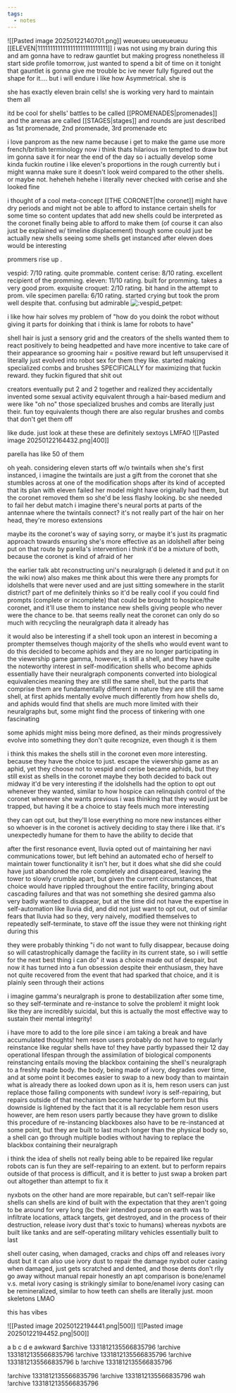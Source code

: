 ```yaml
---
tags:
  - notes
---
```

![[Pasted image 20250122140701.png]]
weueueu ueueueueuu [[ELEVEN|1111111111111111111111111111]]
i was not using my brain during this and am gonna have to redraw gauntlet but making progress nonetheless 
ill start side profile tomorrow, just wanted to spend a bit of time on it tonight
that gauntlet is gonna give me trouble bc ive never fully figured out the shape for it.... but i will endure 
i like how Asymmetrical. she is

she has exactly eleven brain cells!
she is working very hard to maintain them all

itd be cool for shells' battles to be called [[PROMENADES|promenades]] and the arenas are called [[STAGES|stages]]
and rounds are just described as 1st promenade, 2nd promenade, 3rd promenade etc

i love panprom as the new name because i get to make the game use more french/british terminology now 
i think thats hilarious
im tempted to draw but im gonna save it for near the end of the day so i actually develop some kinda fuckin routine
i like eleven's proportions in the rough currently but i might wanna make sure it doesn't look weird compared to the other shells. or maybe not. heheheh hehehe
i literally never checked with cerise
and she looked fine

i thought of a cool meta-concept
[[THE CORONET|the coronet]] might have dry periods and might not be able to afford to instance certain shells for some time
so content updates that add new shells could be interpreted as the coronet finally being able to afford to make them
(of course it can also just be explained w/ timeline displacement)
though some could just be actually new shells
seeing some shells get instanced after eleven does would be interesting

prommers rise up .

vespid: 7/10 rating. quite prommable. content
cerise: 8/10 rating. excellent recipient of the promming.
eleven: 11/10 rating. built for promming. takes a very good prom. exquisite
croquet: 2/10 rating. bit hand in the attempt to prom. vile specimen
parella: 6/10 rating. started crying but took the prom well despite that. confusing but admirable 
![:vespid_petpet:](https://cdn.discordapp.com/emojis/1271602914477215834.webp?size=80&animated=true)

i like how hair solves my problem of "how do you doink the robot without giving it parts for doinking that i think is lame for robots to have"

shell hair is just a sensory grid and the creators of the shells wanted them to react positively to being headpetted and have more incentive to take care of their appearance so grooming hair = positive reward
but left unsupervised it literally just evolved into robot sex for them 
they like. started making specialized combs and brushes SPECIFICALLY for maximizing that fuckin reward. they fuckin figured that shit out

creators eventually put 2 and 2 together and realized they accidentally invented some sexual activity equivalent through a hair-based medium and were like "oh no" 
those specialized brushes and combs are literally just their. fun toy equivalents
though there are also regular brushes and combs that don't get them off

like dude. just look at these
these are definitely sextoys LMFAO 
![[Pasted image 20250122164432.png|400]]

parella has like 50 of them

oh yeah. considering eleven starts off w/o twintails when she's first instanced, i imagine the twintails are just a gift from the coronet that she stumbles across at one of the modification shops
after its kind of accepted that its plan with eleven failed
her model might have originally had them, but the coronet removed them so she'd be less flashy looking. bc she needed to fail her debut match 
i imagine there's neural ports at parts of the antennae where the twintails connect?
it's not really part of the hair on her head, they're moreso extensions 

maybe its the coronet's way of saying sorry, or maybe it's just its pragmatic approach towards ensuring she's more effective as an idolshell after being put on that route by parella's intervention
i think it'd be a mixture of both, because the coronet is kind of afraid of her

the earlier talk abt reconstructing uni's neuralgraph (i deleted it and put it on the wiki now) also makes me think about this
were there any prompts for idolshells that were never used and are just sitting somewhere in the starlit district? part of me definitely thinks so
it'd be really cool if you could find prompts (complete or incomplete) that could be brought to hospice/the coronet, and it'll use them to instance new shells 
giving people who never were the chance to be. that seems really neat
the coronet can only do so much with recycling the neuralgraph data it already has 

it would also be interesting if a shell took upon an interest in becoming a prompter themselves
though majority of the shells who would event want to do this decided to become aphids and they are no longer participating in the viewership game 
gamma, however, is still a shell, and they have quite the noteworthy interest in self-modification 
shells who become aphids essentially have their neuralgraph components converted into biological equivalencies
meaning they are still the same shell, but the parts that comprise them are fundamentally different in nature
they are still the same shell, at first
aphids mentally evolve much differently from how shells do, and aphids would find that shells are much more limited with their neuralgraphs
but, some might find the process of tinkering with one fascinating

some aphids might miss being more defined, as their minds progressively evolve into something they don't quite recognize, even though it is them

i think this makes the shells still in the coronet even more interesting. because they have the choice to just. escape the viewership game as an aphid, yet they choose not to
vespid and cerise became aphids, but they still exist as shells in the coronet
maybe they both decided to back out midway 
it'd be very interesting if the idolshells had the option to opt out whenever they wanted, similar to how hospice can relinquish control of the coronet whenever she wants 
previous i was thinking that they would just be trapped, but having it be a choice to stay feels much more interesting 

they can opt out, but they'll lose everything
no more new instances either
so whoever is in the coronet is actively deciding to stay there
i like that. it's unexpectedly humane for them to have the ability to decide that

after the first resonance event, lluvia opted out of maintaining her navi communications tower, but left behind an automated echo of herself to maintain tower functionality 
it isn't her, but it does what she did
she could have just abandoned the role completely and disappeared, leaving the tower to slowly crumble apart, but given the current circumstances, that choice would have rippled throughout the entire facility, bringing about cascading failures 
and that was not something she desired
gamma also very badly wanted to disappear, but at the time did not have the expertise in self-automation like lluvia did, and did not just want to opt out, out of similar fears that lluvia had 
so they, very naively, modified themselves to repeatedly self-terminate, to stave off the issue
they were not thinking right during this 

they were probably thinking "i do not want to fully disappear, because doing so will catastrophically damage the facility in its current state, so i will settle for the next best thing i can do" 
it was a choice made out of despair, but now it has turned into a fun obsession
despite their enthusiasm, they have not quite recovered from the event that had sparked that choice, and it is plainly seen through their actions 

i imagine gamma's neuralgraph is prone to destabilization after some time, so they self-terminate and re-instance to solve the problem!
it might look like they are incredibly suicidal, but this is actually the most effective way to sustain their mental integrity!

i have more to add to the lore pile since i am taking a break and have accumulated thoughts!
hem reson users probably do not have to regularly reinstance like regular shells have to! they have partly bypassed their 12 day operational lifespan through the assimilation of biological components
reinstancing entails moving the blackbox containing the shell's neuralgraph to a freshly made body. the body, being made of ivory, degrades over time, and at some point it becomes easier to swap to a new body than to maintain what is already there
as looked down upon as it is, hem reson users can just replace those failing components with sundew! 
ivory is self-repairing, but repairs outside of that mechanism become harder to perform 
but this downside is lightened by the fact that it is all recyclable 
hem reson users however, are hem reson users partly because they have grown to dislike this procedure of re-instancing 
blackboxes also have to be re-instanced at some point, but they are built to last much longer than the physical body
so, a shell can go through multiple bodies without having to replace the blackbox containing their neuralgraph

i think the idea of shells not really being able to be repaired like regular robots can is fun
they are self-repairing to an extent. but to perform repairs outside of that process is difficult, and it is better to just swap a broken part out altogether than attempt to fix it 

nyxbots on the other hand are more repairable, but can't self-repair like shells can 
shells are kind of built with the expectation that they aren't going to be around for very long (bc their intended purpose on earth was to infiltrate locations, attack targets, get destroyed, and in the process of their destruction, release ivory dust that's toxic to humans) 
whereas nyxbots are built like tanks and are self-operating military vehicles essentially
built to last

shell outer casing, when damaged, cracks and chips off and releases ivory dust
but it can also use ivory dust to repair the damage
nyxbot outer casing when damaged, just gets scratched and dented, and those dents don't rlly go away without manual repair 
honestly an apt comparison is bone/enamel v.s. metal 
ivory casing is strikingly similar to bone/enamel 
ivory casing can be remineralized, similar to how teeth can
shells are literally just. moon skeletons LMAO

this has vibes

![[Pasted image 20250122194441.png|500]]
![[Pasted image 20250122194452.png|500]]

a
b
c
d
e
awkward
$archive 1331812135566835796
!archive 1331812135566835796
!archive 1331812135566835796
!archive 1331812135566835796
b
!archive 1331812135566835796

!archive 1331812135566835796
!archive 1331812135566835796
wah
!archive 1331812135566835796
